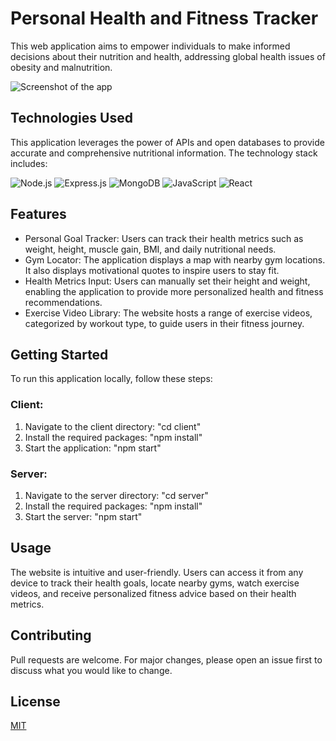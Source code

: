 # Personal Health and Fitness Tracker

This web application aims to empower individuals to make informed decisions about their nutrition and health, addressing global health issues of obesity and malnutrition.

![Screenshot of the app](url-to-screenshot)

## Technologies Used

This application leverages the power of APIs and open databases to provide accurate and comprehensive nutritional information. The technology stack includes:

<p>
  <img alt="Node.js" src="https://img.shields.io/badge/-Node.js-43853D?style=flat-square&logo=Node.js&logoColor=white"/>
  <img alt="Express.js" src="https://img.shields.io/badge/-Express.js-404D59?style=flat-square"/>
  <img alt="MongoDB" src ="https://img.shields.io/badge/MongoDB-%234ea94b.svg?style=flat-square&logo=mongodb&logoColor=white"/>
  <img alt="JavaScript" src="https://img.shields.io/badge/-JavaScript-F7DF1E?style=flat-square&logo=javascript&logoColor=black"/>
  <img alt="React" src="https://img.shields.io/badge/-React-61DAFB?style=flat-square&logo=react&logoColor=white"/>
</p>

## Features

- Personal Goal Tracker: Users can track their health metrics such as weight, height, muscle gain, BMI, and daily nutritional needs.
- Gym Locator: The application displays a map with nearby gym locations. It also displays motivational quotes to inspire users to stay fit.
- Health Metrics Input: Users can manually set their height and weight, enabling the application to provide more personalized health and fitness recommendations.
- Exercise Video Library: The website hosts a range of exercise videos, categorized by workout type, to guide users in their fitness journey.

## Getting Started

To run this application locally, follow these steps:

### Client:

1. Navigate to the client directory: "cd client"
2. Install the required packages: "npm install"
3. Start the application: "npm start"

### Server:

1. Navigate to the server directory: "cd server"
2. Install the required packages: "npm install"
3. Start the server: "npm start"


## Usage

The website is intuitive and user-friendly. Users can access it from any device to track their health goals, locate nearby gyms, watch exercise videos, and receive personalized fitness advice based on their health metrics.

## Contributing

Pull requests are welcome. For major changes, please open an issue first to discuss what you would like to change.

## License

[MIT](https://choosealicense.com/licenses/mit/)
